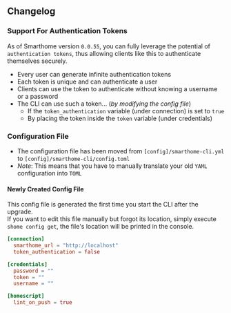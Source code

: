## Changelog

### Support For Authentication Tokens
As of Smarthome version `0.0.55`, you can fully leverage the potential of `authentication tokens`, thus allowing clients like this to authenticate themselves securely.  
- Every user can generate infinite authentication tokens
- Each token is unique and can authenticate a user
- Clients can use the token to authenticate without knowing a username or a password
- The CLI can use such a token... (*by modifying the config file*)
  - If the `token_authentication` variable (under connection) is set to `true`
  - By placing the token inside the `token` variable (under credentials)

### Configuration File
- The configuration file has been moved from `[config]/smarthome-cli.yml` to `[config]/smarthome-cli/config.toml`
- *Note*: This means that you have to manually translate your old `YAML` configuration into `TOML`

#### Newly Created Config File
This config file is generated the first time you start the CLI after the upgrade.  
If you want to edit this file manually but forgot its location, simply execute `shome config get`, the file's location will be printed in the console.

```toml
[connection]
  smarthome_url = "http://localhost"
  token_authentication = false

[credentials]
  password = ""
  token = ""
  username = ""

[homescript]
  lint_on_push = true
```
